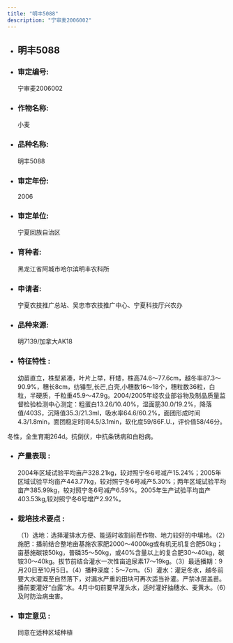 ```yaml
---
title: "明丰5088"
description: "宁审麦2006002"
---
```

* ## 明丰5088
* ###  审定编号:  
   宁审麦2006002

*  ### 作物名称:  
   小麦

*   ###  品种名称: 
    明丰5088

*   ### 审定年份: 
    2006

*   ### 审定单位:  
    宁夏回族自治区

*   ### 育种者:  
    黑龙江省阿城市哈尔滨明丰农科所

*   ### 申请者:  
    宁夏农技推广总站、吴忠市农技推广中心、宁夏科技厅兴农办

*   ### 品种来源:  
    明7139/加拿大AK18

*   ### 特征特性 : 
    幼苗直立，株型紧凑，叶片上举，秆矮，株高74.6～77.6cm，越冬率87.3～90.9%，穗长8cm，纺锤型,长芒,白壳,小穗数16～18个，穗粒数36粒，白粒，半硬质，千粒重45.9～47.9g。2004/2005年经农业部谷物及制品质量监督检验检测中心测定：粗蛋白13.26/10.40%，湿面筋30.0/19.2%，降落值/403S，沉降值35.3/21.3ml，吸水率64.6/60.2%，面团形成时间4.3/1.8min，面团稳定时间4.5/3.1min，软化度59/86F.U.，评价值58/46分。
冬性，全生育期264d。抗倒伏，中抗条锈病和白粉病。


*   ### 产量表现 : 
    2004年区域试验平均亩产328.21kg，较对照宁冬6号减产15.24%；2005年区域试验平均亩产443.77kg，较对照宁冬6号减产5.30%；两年区域试验平均亩产385.99kg，较对照宁冬6号减产6.59%。2005年生产试验平均亩产403.53kg,较对照宁冬6号增产2.92%。

*   ### 栽培技术要点 : 
    （1）选地：选择灌排水方便、能适时收割前茬作物、地力较好的中壤地。（2）施肥：播前结合整地亩基施农家肥2000～4000kg或有机无机复合肥50kg；亩基施碳铵50kg，普磷35～50kg，或40%含量以上的复合肥30～40kg，碳铵30～40kg。拔节前结合灌水一次性亩追尿素17～19kg。（3）最适播期：9月20日至10月5日。（4）播种深度：5～7cm。（5）灌水：灌足冬水，越冬前要大水灌溉至自然落下，对漏水严重的田块可再次适当补灌。严禁冰层盖苗。播前要灌好“白露”水。4月中旬前要早灌头水，适时灌好抽穗水、麦黄水。（6）及时防治病虫害。

*   ### 审定意见 : 
    同意在适种区域种植
